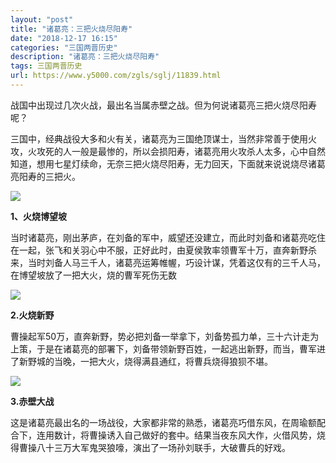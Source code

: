 ```yaml
---
layout: "post"
title: "诸葛亮：三把火烧尽阳寿"
date: "2018-12-17 16:15"
categories: "三国两晋历史"
description: "诸葛亮：三把火烧尽阳寿"
tags: 三国两晋历史
url: https://www.y5000.com/zgls/sglj/11839.html
---
```






战国中出现过几次火战，最出名当属赤壁之战。但为何说诸葛亮三把火烧尽阳寿呢？

三国中，经典战役大多和火有关，诸葛亮为三国绝顶谋士，当然非常善于使用火攻，火攻死的人一般是最惨的，所以会损阳寿，诸葛亮用火攻杀人太多，心中自然知道，想用七星灯续命，无奈三把火烧尽阳寿，无力回天，下面就来说说烧尽诸葛亮阳寿的三把火。

![](https://img.y5000.com/uploads/allimg/170122/153K55T9-0.jpg)

**1、火烧博望坡**

当时诸葛亮，刚出茅庐，在刘备的军中，威望还没建立，而此时刘备和诸葛亮吃住在一起，张飞和关羽心中不服，正好此时，由夏侯敦率领曹军十万，直奔新野杀来，当时刘备人马三千人，诸葛亮运筹帷幄，巧设计谋，凭着这仅有的三千人马，在博望坡放了一把大火，烧的曹军死伤无数

![](https://img.y5000.com/uploads/allimg/170122/153K54425-1.jpg)

**2.火烧新野**

曹操起军50万，直奔新野，势必把刘备一举拿下，刘备势孤力单，三十六计走为上策，于是在诸葛亮的部署下，刘备带领新野百姓，一起逃出新野，而当，曹军进了新野城的当晚，一把大火，烧得满县通红，将曹兵烧得狼狈不堪。

![](https://img.y5000.com/uploads/allimg/170122/153K54M1-2.jpg)

**3.赤壁大战**

这是诸葛亮最出名的一场战役，大家都非常的熟悉，诸葛亮巧借东风，在周瑜额配合下，连用数计，将曹操诱入自己做好的套中。结果当夜东风大作，火借风势，烧得曹操八十三万大军鬼哭狼嚎，演出了一场孙刘联手，大破曹兵的好戏。
